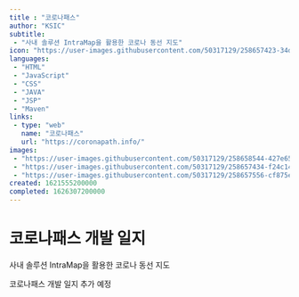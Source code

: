 ```yaml
---
title : "코로나패스"
author: "KSIC"
subtitle:
 - "사내 솔루션 IntraMap을 활용한 코로나 동선 지도"
icon: "https://user-images.githubusercontent.com/50317129/258657423-34d063fc-906d-4c98-b788-6170f32abd96.png"
languages:
 - "HTML"
 - "JavaScript"
 - "CSS"
 - "JAVA"
 - "JSP"
 - "Maven"
links:
 - type: "web"
   name: "코로나패스"
   url: "https://coronapath.info/"
images:
 - "https://user-images.githubusercontent.com/50317129/258658544-427e65dd-616a-43f1-a937-73f4794b1b68.png"
 - "https://user-images.githubusercontent.com/50317129/258657434-f24c140c-5629-4abd-af8c-59ac46573ddc.png"
 - "https://user-images.githubusercontent.com/50317129/258657556-cf875e8d-1c14-4197-8284-4989c032d034.png"
created: 1621555200000
completed: 1626307200000
---
```


# 코로나패스 개발 일지

사내 솔루션 IntraMap을 활용한 코로나 동선 지도

코로나패스 개발 일지 추가 예정
